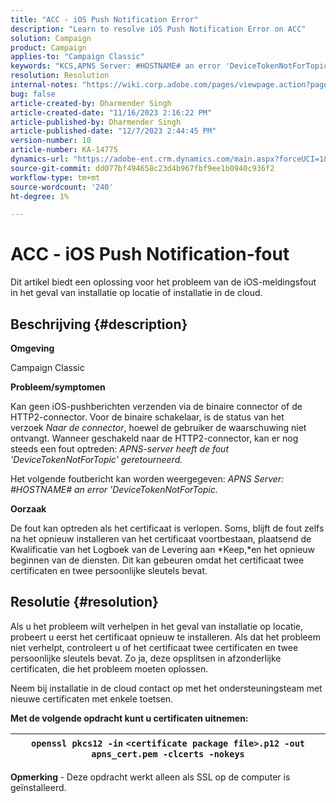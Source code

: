 ```yaml
---
title: "ACC - iOS Push Notification Error"
description: "Learn to resolve iOS Push Notification Error on ACC"
solution: Campaign
product: Campaign
applies-to: "Campaign Classic"
keywords: "KCS,APNS Server: #HOSTNAME# an error 'DeviceTokenNotForTopic'"
resolution: Resolution
internal-notes: "https://wiki.corp.adobe.com/pages/viewpage.action?pageId=1334124733"
bug: false
article-created-by: Dharmender Singh
article-created-date: "11/16/2023 2:16:22 PM"
article-published-by: Dharmender Singh
article-published-date: "12/7/2023 2:44:45 PM"
version-number: 10
article-number: KA-14775
dynamics-url: "https://adobe-ent.crm.dynamics.com/main.aspx?forceUCI=1&pagetype=entityrecord&etn=knowledgearticle&id=8e1a5fb3-8a84-ee11-8179-6045bd006e5a"
source-git-commit: dd077bf494658c23d4b967fbf9ee1b0940c936f2
workflow-type: tm+mt
source-wordcount: '240'
ht-degree: 1%

---
```


# ACC - iOS Push Notification-fout


Dit artikel biedt een oplossing voor het probleem van de iOS-meldingsfout in het geval van installatie op locatie of installatie in de cloud.

## Beschrijving {#description}




<b>Omgeving</b>

Campaign Classic



<b>Probleem/symptomen</b>

Kan geen iOS-pushberichten verzenden via de binaire connector of de HTTP2-connector. Voor de binaire schakelaar, is de status van het verzoek *Naar de connector*, hoewel de gebruiker de waarschuwing niet ontvangt. Wanneer geschakeld naar de HTTP2-connector, kan er nog steeds een fout optreden: *APNS-server heeft de fout &#39;DeviceTokenNotForTopic&#39; geretourneerd.*



Het volgende foutbericht kan worden weergegeven: *APNS Server: #HOSTNAME# an error &#39;DeviceTokenNotForTopic.*



<b>Oorzaak</b>



De fout kan optreden als het certificaat is verlopen. Soms, blijft de fout zelfs na het opnieuw installeren van het certificaat voortbestaan, plaatsend de Kwalificatie van het Logboek van de Levering aan *Keep,*en het opnieuw beginnen van de diensten. Dit kan gebeuren omdat het certificaat twee certificaten en twee persoonlijke sleutels bevat.










## Resolutie {#resolution}


Als u het probleem wilt verhelpen in het geval van installatie op locatie, probeert u eerst het certificaat opnieuw te installeren. Als dat het probleem niet verhelpt, controleert u of het certificaat twee certificaten en twee persoonlijke sleutels bevat. Zo ja, deze opsplitsen in afzonderlijke certificaten, die het probleem moeten oplossen.

Neem bij installatie in de cloud contact op met het ondersteuningsteam met nieuwe certificaten met enkele toetsen.



<b>Met de volgende opdracht kunt u certificaten uitnemen:</b>


| `openssl pkcs12 -in` `<certificate package file>.p12 -out apns_cert.pem -clcerts -nokeys` |
| --- |




<b>Opmerking </b>- Deze opdracht werkt alleen als SSL op de computer is geïnstalleerd.
